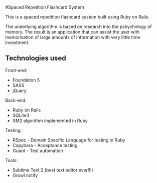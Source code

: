 #Spaced Repetition Flashcard System

This is a spaced repetition flashcard system built using Ruby on Rails.

The underlying algorithm is based on research into the pshychology of memory. The result is an application that can assist the user with memorisation of large amounts of information with very little time investment.

## Technologies used

Front-end:
* Foundation 5
* SASS
* jQuery

Back-end:
* Ruby on Rails
* SQLite3
* SM2 algorithm implemented in Ruby

Testing:
* RSpec - Domain Specific Language for testing in Ruby
* Capybara - Acceptance testing
* Guard - Test automation

Tools:
* Sublime Text 2 (best text editor ever!!!)
* Growl notify
